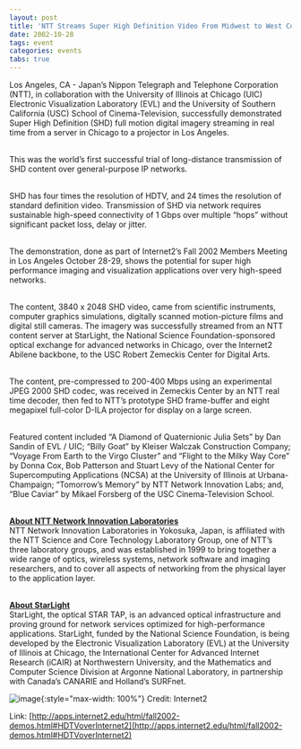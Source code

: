 ```yaml
---
layout: post
title: 'NTT Streams Super High Definition Video From Midwest to West Coast Over High-speed Network'
date: 2002-10-28
tags: event
categories: events
tabs: true
---
```


Los Angeles, CA - Japan&rsquo;s Nippon Telegraph and Telephone Corporation (NTT), in collaboration with the University of Illinois at Chicago (UIC) Electronic Visualization Laboratory (EVL) and the University of Southern California (USC) School of Cinema-Television, successfully demonstrated Super High Definition (SHD) full motion digital imagery streaming in real time from a server in Chicago to a projector in Los Angeles.<br><br>

This was the world&rsquo;s first successful trial of long-distance transmission of SHD content over general-purpose IP networks.<br><br>

SHD has four times the resolution of HDTV, and 24 times the resolution of standard definition video. Transmission of SHD via network requires sustainable high-speed connectivity of 1 Gbps over multiple &ldquo;hops&rdquo; without significant packet loss, delay or jitter.<br><br>

The demonstration, done as part of Internet2&rsquo;s Fall 2002 Members Meeting in Los Angeles October 28-29, shows the potential for super high performance imaging and visualization applications over very high-speed networks.<br><br>

The content, 3840 x 2048 SHD video, came from scientific instruments, computer graphics simulations, digitally scanned motion-picture films and digital still cameras. The imagery was successfully streamed from an NTT content server at StarLight, the National Science Foundation-sponsored optical exchange for advanced networks in Chicago, over the Internet2 Abilene backbone, to the USC Robert Zemeckis Center for Digital Arts.<br><br>

The content, pre-compressed to 200-400 Mbps using an experimental JPEG 2000 SHD codec, was received in Zemeckis Center by an NTT real time decoder, then fed to NTT&rsquo;s prototype SHD frame-buffer and eight megapixel full-color D-ILA projector for display on a large screen.<br><br>

Featured content included &ldquo;A Diamond of Quaternionic Julia Sets&rdquo; by Dan Sandin of EVL / UIC; &ldquo;Billy Goat&rdquo; by Kleiser Walczak Construction Company; &ldquo;Voyage From Earth to the Virgo Cluster&rdquo; and &ldquo;Flight to the Milky Way Core&rdquo; by Donna Cox, Bob Patterson and Stuart Levy of the National Center for Supercomputing Applications (NCSA) at the University of Illinois at Urbana-Champaign; &ldquo;Tomorrow&rsquo;s Memory&rdquo; by NTT Network Innovation Labs; and, &ldquo;Blue Caviar&rdquo; by Mikael Forsberg of the USC Cinema-Television School.<br><br>

<strong><a href="http://www.onlab.ntt.co.jp/en/mn/index.html">About NTT Network Innovation Laboratories</a></strong><br>
NTT Network Innovation Laboratories in Yokosuka, Japan, is affiliated with the NTT Science and Core Technology Laboratory Group, one of NTT&rsquo;s three laboratory groups, and was established in 1999 to bring together a wide range of optics, wireless systems, network software and imaging researchers, and to cover all aspects of networking from the physical layer to the application layer.<br><br>

<strong><a href="http://www.startap.net/starlight/">About StarLight</a></strong><br>
StarLight, the optical STAR TAP, is an advanced optical infrastructure and proving ground for network services optimized for high-performance applications. StarLight, funded by the National Science Foundation, is being developed by the Electronic Visualization Laboratory (EVL) at the University of Illinois at Chicago, the International Center for Advanced Internet Research (iCAIR) at Northwestern University, and the Mathematics and Computer Science Division at Argonne National Laboratory, in partnership with Canada&rsquo;s CANARIE and Holland&rsquo;s SURFnet.

![image](https://www.evl.uic.edu/output/originals/logoi2.gif-srcw.jpg){:style="max-width: 100%"}
Credit: Internet2


Link: [http://apps.internet2.edu/html/fall2002-demos.html#HDTVoverInternet2](http://apps.internet2.edu/html/fall2002-demos.html#HDTVoverInternet2)
